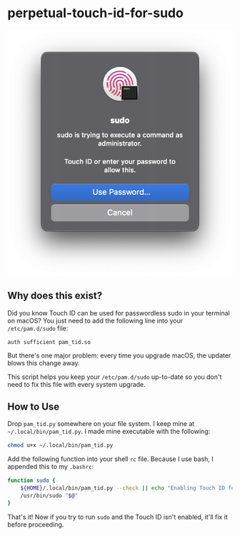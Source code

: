 # perpetual-touch-id-for-sudo

![Screenshot 2023-11-22 at 4.26.55 PM.png](./readme/sudo.png)

## Why does this exist?

Did you know Touch ID can be used for passwordless sudo in your terminal on macOS?  You just need to add the following line into your `/etc/pam.d/sudo` file:

```
auth sufficient pam_tid.so
```

But there's one major problem: every time you upgrade macOS, the updater blows this change away.

This script helps you keep your `/etc/pam.d/sudo` up-to-date so you don't need to fix this file with every system upgrade.

## How to Use

Drop `pam_tid.py` somewhere on your file system.  I keep mine at `~/.local/bin/pam_tid.py`.  I made mine executable with the following:

```bash
chmod u+x ~/.local/bin/pam_tid.py
```

Add the following function into your shell `rc` file.  Because I use bash, I appended this to my `.bashrc`:

```bash
function sudo {
    ${HOME}/.local/bin/pam_tid.py --check || echo "Enabling Touch ID for sudo..."; /usr/bin/sudo ${HOME}/.local/bin/pam_tid.py
    /usr/bin/sudo "$@"
}
```

That's it!  Now if you try to run `sudo` and the Touch ID isn't enabled, it'll fix it before proceeding.  
